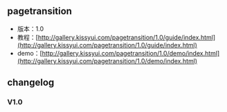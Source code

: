 ## pagetransition

* 版本：1.0
* 教程：[http://gallery.kissyui.com/pagetransition/1.0/guide/index.html](http://gallery.kissyui.com/pagetransition/1.0/guide/index.html)
* demo：[http://gallery.kissyui.com/pagetransition/1.0/demo/index.html](http://gallery.kissyui.com/pagetransition/1.0/demo/index.html)

## changelog

### V1.0


